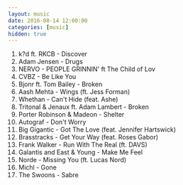```yaml
---
layout: music
date: 2016-08-14 12:00:00
categories: [music]
hidden: true
---
```


1. k?d ft. RKCB - Discover
2. Adam Jensen - Drugs
3. NERVO - PEOPLE GRINNIN' ft The Child of Lov
4. CVBZ - Be Like You
5. Bjonr ft. Tom Bailey - Broken
6. Aash Mehta - Wings (ft. Jess Forman)
7. Whethan - Can't Hide (feat. Ashe)
8. Tritonal & Jenaux ft. Adam Lambert - Broken
9. Porter Robinson & Madeon - Shelter
10. Autograf - Don't Worry
11. Big Gigantic - Got The Love (feat. Jennifer Hartswick)
12. Brasstracks - Get Your Way (feat. Roses Gabor)
13. Frank Walker - Run With The Real (ft. DAVS)
14. Galantis and East & Young - Make Me Feel
15. Norde - Missing You (ft. Lucas Nord)
16. Michl - Gone
17. The Swoons - Sabre